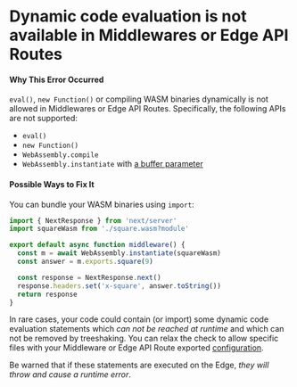 # Dynamic code evaluation is not available in Middlewares or Edge API Routes

#### Why This Error Occurred

`eval()`, `new Function()` or compiling WASM binaries dynamically is not allowed in Middlewares or Edge API Routes.
Specifically, the following APIs are not supported:

- `eval()`
- `new Function()`
- `WebAssembly.compile`
- `WebAssembly.instantiate` with [a buffer parameter](https://developer.mozilla.org/en-US/docs/Web/JavaScript/Reference/Global_Objects/WebAssembly/instantiate#primary_overload_%E2%80%94_taking_wasm_binary_code)

#### Possible Ways to Fix It

You can bundle your WASM binaries using `import`:

```typescript
import { NextResponse } from 'next/server'
import squareWasm from './square.wasm?module'

export default async function middleware() {
  const m = await WebAssembly.instantiate(squareWasm)
  const answer = m.exports.square(9)

  const response = NextResponse.next()
  response.headers.set('x-square', answer.toString())
  return response
}
```

In rare cases, your code could contain (or import) some dynamic code evaluation statements which _can not be reached at runtime_ and which can not be removed by treeshaking.
You can relax the check to allow specific files with your Middleware or Edge API Route exported [configuration](https://nextjs.org/docs/api-reference/edge-runtime#unsupported-apis).

Be warned that if these statements are executed on the Edge, _they will throw and cause a runtime error_.

